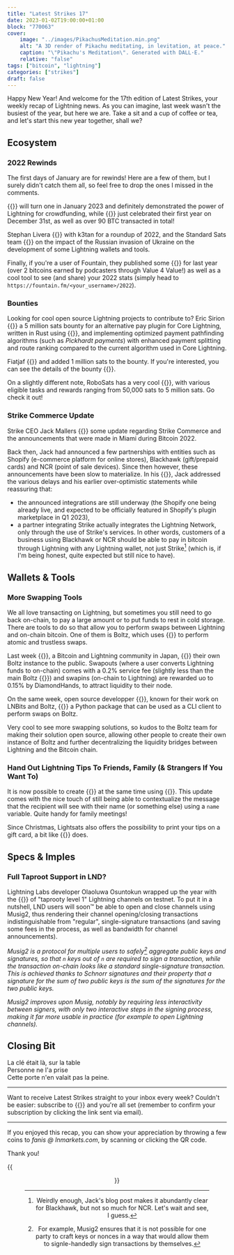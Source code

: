 ```yaml
---
title: "Latest Strikes 17"
date: 2023-01-02T19:00:00+01:00
block: "770063"
cover:
    image: "../images/PikachusMeditation.min.png"
    alt: "A 3D render of Pikachu meditating, in levitation, at peace."
    caption: "\"Pikachu's Meditation\". Generated with DALL·E."
    relative: "false"
tags: ["bitcoin", "lightning"]
categories: ["strikes"]
draft: false
---
```


Happy New Year! And welcome for the 17th edition of Latest Strikes, your weekly recap of Lightning news. As you can imagine, last week wasn't the busiest of the year, but here we are. Take a sit and a cup of coffee or tea, and let's start this new year together, shall we?

## Ecosystem

### 2022 Rewinds

The first days of January are for rewinds! Here are a few of them, but I surely didn't catch them all, so feel free to drop the ones I missed in the comments.

{{<newtabref href="https://geyser.fund/entry/529" title="Geyser">}} will turn one in January 2023 and definitely demonstrated the power of Lightning for crowdfunding, while {{<newtabref href="https://nitter.at/RoboSats/status/1609207997993041925" title="Robosats">}} just celebrated their first year on December 31st, as well as over 90 BTC transacted in total!

Stephan Livera {{<newtabref href="https://stephanlivera.com/episode/447/" title="sat down">}} with k3tan for a roundup of 2022, and the Standard Sats team {{<newtabref href="https://stacker.news/items/115710" title="went back">}} on the impact of the Russian invasion of Ukraine on the development of some Lightning wallets and tools.

Finally, if you're a user of Fountain, they published some {{<newtabref href="https://nitter.at/fountain_app/status/1608813946223616002" title="statistics">}} for last year (over 2 bitcoins earned by podcasters through Value 4 Value!) as well as a cool tool to see (and share) your 2022 stats (simply head to `https://fountain.fm/<your_username>/2022`).

### Bounties

Looking for cool open source Lightning projects to contribute to? Eric Sirion {{<newtabref href="https://nitter.lacontrevoie.fr/EricSirion/status/1608517985161076737" title="is offering">}} a 5 million sats bounty for an alternative pay plugin for Core Lightning, written in Rust using {{<newtabref href="https://lightningdevkit.org/" title="LDK">}}, and implementing optimized payment pathfinding algorithms (such as *Pickhardt payments*) with enhanced payment splitting and route ranking compared to the current algorithm used in Core Lightning.

Fiatjaf {{<newtabref href="https://gist.github.com/elsirion/8c1453fe3120dc3f7ba843a6a062dc9e?permalink_comment_id=4418160#gistcomment-4418160" title="followed suit">}} and added 1 million sats to the bounty. If you're interested, you can see the details of the bounty {{<newtabref href="https://gist.github.com/elsirion/8c1453fe3120dc3f7ba843a6a062dc9e" title="here">}}.

On a slightly different note, RoboSats has a very cool {{<newtabref href="https://github.com/users/Reckless-Satoshi/projects/2" title="Developer Rewards Panel">}}, with various eligible tasks and rewards ranging from 50,000 sats to 5 million sats. Go check it out!

### Strike Commerce Update

Strike CEO Jack Mallers {{<newtabref href="https://nitter.at/jackmallers/status/1608980987383537665" title="shared">}} some update regarding Strike Commerce and the announcements that were made in Miami during Bitcoin 2022.

Back then, Jack had announced a few partnerships with entities such as Shopify (e-commerce platform for online stores), Blackhawk (gift/prepaid cards) and NCR (point of sale devices). Since then however, these announcements have been slow to materialize. In his {{<newtabref href="https://scribe.rip/strike-commerce-update-1554f37f9b4b" title="post">}}, Jack addressed the various delays and his earlier over-optimistic statements while reassuring that:
- the announced integrations are still underway (the Shopify one being already live, and expected to be officially featured in Shopify's plugin marketplace in Q1 2023),
- a partner integrating Strike actually integrates the Lightning Network, only through the use of Strike's services. In other words, customers of a business using Blackhawk or NCR should be able to pay in bitcoin through Lightning with any Lightning wallet, not just Strike[^1] (which is, if I'm being honest, quite expected but still nice to have).

## Wallets & Tools

### More Swapping Tools

We all love transacting on Lightning, but sometimes you still need to go back on-chain, to pay a large amount or to put funds to rest in cold storage. There are tools to do so that allow you to perform swaps between Lightning and on-chain bitcoin. One of them is Boltz, which uses {{<newtabref href="https://docs.lightning.engineering/the-lightning-network/multihop-payments/understanding-submarine-swaps" title="submarine swaps">}} to perform atomic and trustless swaps.

Last week {{<newtabref href="https://www.diamondhands.community/" title="DiamondHands">}}, a Bitcoin and Lightning community in Japan, {{<newtabref href="https://nitter.lacontrevoie.fr/DiamondHandsLN/status/1608138146872721409" title="opened">}} their own Boltz instance to the public. Swapouts (where a user converts Lightning funds to on-chain) comes with a 0.2% service fee (slightly less than the main Boltz {{<newtabref href="https://boltz.exchange/" title="instance">}}) and swapins (on-chain to Lightning) are rewarded uo to 0.15% by DiamondHands, to attract liquidity to their node.

On the same week, open source developper {{<newtabref href="https://github.com/dni" title="dni">}}, known for their work on LNBits and Boltz, {{<newtabref href="https://nitter.lacontrevoie.fr/dnilabs/status/1607117088094842881" title="released">}} a Python package that can be used as a CLI client to perform swaps on Boltz.

Very cool to see more swapping solutions, so kudos to the Boltz team for making their solution open source, allowing other people to create their own instance of Boltz and further decentralizing the liquidity bridges between Lightning and the Bitcoin chain.

### Hand Out Lightning Tips To Friends, Family (& Strangers If You Want To)

It is now possible to create {{<newtabref href="https://stacker.news/items/114700" title="several tips">}} at the same time using {{<newtabref href="https://lightsats.com" title="Lightsats">}}. This update comes with the nice touch of still being able to contextualize the message that the recipient will see with their name (or something else) using a `name` variable. Quite handy for family meetings!

Since Christmas, Lightsats also offers the possibility to print your tips on a gift card, a bit like {{<newtabref href="https://tipcards.io/" title="Lightning Tip Cards">}} does.

## Specs & Imples

### Full Taproot Support in LND?

Lightning Labs developer Olaoluwa Osuntokun wrapped up the year with the {{<newtabref href="https://nitter.lacontrevoie.fr/roasbeef/status/1609010773845737473" title="exhibit">}} of "taprooty level 1" Lightning channels on testnet. To put it in a nutshell, LND users will soon™ be able to open and close channels using Musig2, thus rendering their channel opening/closing transactions indistinguishable from "regular", single-signature transactions (and saving some fees in the process, as well as bandwidth for channel announcements).

*Musig2 is a protocol for multiple users to safely[^2] aggregate public keys and signatures, so that `n` keys out of `n` are required to sign a transaction, while the transaction on-chain looks like a standard single-signature transaction. This is achieved thanks to Schnorr signatures and their property that a signature for the sum of two public keys is the sum of the signatures for the two public keys.*

*Musig2 improves upon Musig, notably by requiring less interactivity between signers, with only two interactive steps in the signing process, making it far more usable in practice (for example to open Lightning channels).*

## Closing Bit

La clé était là, sur la table\
Personne ne l'a prise\
Cette porte n'en valait pas la peine.

---

Want to receive Latest Strikes straight to your inbox every week? Couldn't be easier: subscribe to {{<newtabref href="https://blog.lnmarkets.com" title="LN Markets Ghost blog">}} and you're all set (remember to confirm your subscription by clicking the link sent via email).

---

If you enjoyed this recap, you can show your appreciation by throwing a few coins to *fanis @ lnmarkets.com*, by scanning or clicking the QR code.

Thank you!

{{<figure align=center src="../../images/lnm_lnurl.png" link="lightning:fanis@lnmarkets.com">}}

[^1]: Weirdly enough, Jack's blog post makes it abundantly clear for Blackhawk, but not so much for NCR. Let's wait and see, I guess.

[^2]: For example, Musig2 ensures that it is not possible for one party to craft keys or nonces in a way that would allow them to signle-handedly sign transactions by themselves.